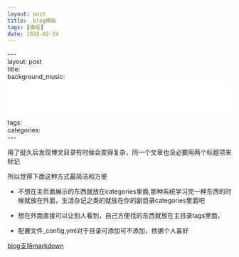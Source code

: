 ```yaml
---
layout: post
title:  blog模板
tags: [模板]
date: 2020-02-19
---
```



\-\-\-  
layout: post   
title:     
background_music: <iframe frameborder="no" border="0" marginwidth="0" marginheight="0" width=100% height=86 src="//music.163.com/outchain/player?type=2&id=(------)&auto=1&height=66"></iframe>    
tags:     
categories:    
\-\-\-

用了挺久后发现博文目录有时候会变得复杂，同一个文章也没必要用两个标题项来标记

所以觉得下面这种方式最简洁和方便

- 不想在主页面展示的东西就放在categories里面,那种系统学习完一种东西的时候就放在外面，生活杂记之类的就放在你的副目录categories里面吧

- 想在外面直接可以让别人看到，自己方便找的东西就放在主目录tags里面，

- 配置文件_config,yml对于目录可添加可不添加，依据个人喜好

[blog支持markdown](https://www.jianshu.com/p/f86e22eaa2f1)
